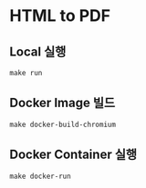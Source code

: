 # HTML to PDF

## Local 실행

```shell
make run
```

## Docker Image 빌드

```shell
make docker-build-chromium
```

## Docker Container 실행

```shell
make docker-run
```

